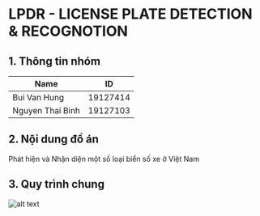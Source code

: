 # LPDR - LICENSE PLATE DETECTION & RECOGNOTION
## 1. Thông tin nhóm 
| Name | ID |
| --------------- | --------------- | 
| Bui Van Hung | 19127414 | 
| Nguyen Thai Binh | 19127103 | 

## 2. Nội dung đồ án
Phát hiện và Nhận diện một số loại biển số xe ở Việt Nam

## 3. Quy trình chung
![alt text](https://github.com/Abramo-Cassano/LPDR/tree/main/images/flow-diagram.png)

